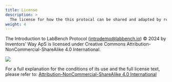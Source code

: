```yaml
---
title: License
description: >
  The license for how the this protocal can be shared and adapted by researchers.
weight: 4
---
```


The Introduction to LabBench Protocol (introdemo@labbench.io) © 2024 by Inventors’ Way ApS is licensed under Creative Commons Attribution-NonCommercial-ShareAlike 4.0 International. 

![](/images/getting_started/Figure19.png)

For a full explanation for the conditions of its use and the full license text, please refer to: [Attribution-NonCommercial-ShareAlike 4.0 International](https://creativecommons.org/licenses/by-nc-sa/4.0/)